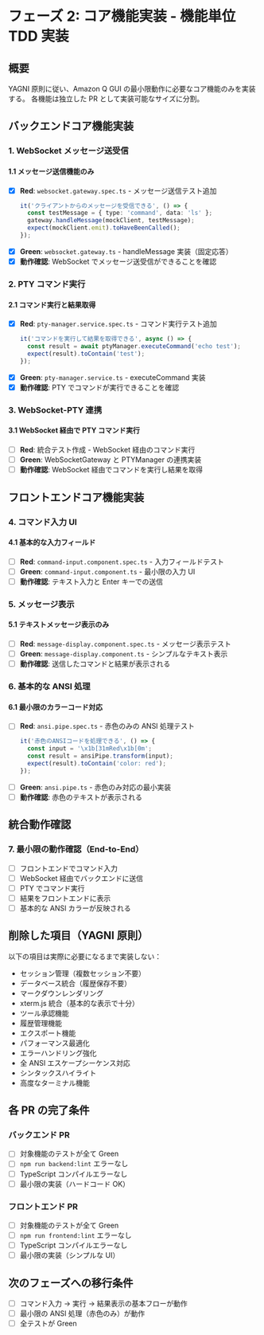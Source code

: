 # フェーズ 2: コア機能実装 - 機能単位 TDD 実装

## 概要

YAGNI 原則に従い、Amazon Q GUI の最小限動作に必要なコア機能のみを実装する。
各機能は独立した PR として実装可能なサイズに分割。

## バックエンドコア機能実装

### 1. WebSocket メッセージ送受信

#### 1.1 メッセージ送信機能のみ

- [x] **Red**: `websocket.gateway.spec.ts` - メッセージ送信テスト追加
  ```typescript
  it('クライアントからのメッセージを受信できる', () => {
    const testMessage = { type: 'command', data: 'ls' };
    gateway.handleMessage(mockClient, testMessage);
    expect(mockClient.emit).toHaveBeenCalled();
  });
  ```
- [x] **Green**: `websocket.gateway.ts` - handleMessage 実装（固定応答）
- [x] **動作確認**: WebSocket でメッセージ送受信ができることを確認

### 2. PTY コマンド実行

#### 2.1 コマンド実行と結果取得

- [x] **Red**: `pty-manager.service.spec.ts` - コマンド実行テスト追加
  ```typescript
  it('コマンドを実行して結果を取得できる', async () => {
    const result = await ptyManager.executeCommand('echo test');
    expect(result).toContain('test');
  });
  ```
- [x] **Green**: `pty-manager.service.ts` - executeCommand 実装
- [x] **動作確認**: PTY でコマンドが実行できることを確認

### 3. WebSocket-PTY 連携

#### 3.1 WebSocket 経由で PTY コマンド実行

- [ ] **Red**: 統合テスト作成 - WebSocket 経由のコマンド実行
- [ ] **Green**: WebSocketGateway と PTYManager の連携実装
- [ ] **動作確認**: WebSocket 経由でコマンドを実行し結果を取得

## フロントエンドコア機能実装

### 4. コマンド入力 UI

#### 4.1 基本的な入力フィールド

- [ ] **Red**: `command-input.component.spec.ts` - 入力フィールドテスト
- [ ] **Green**: `command-input.component.ts` - 最小限の入力 UI
- [ ] **動作確認**: テキスト入力と Enter キーでの送信

### 5. メッセージ表示

#### 5.1 テキストメッセージ表示のみ

- [ ] **Red**: `message-display.component.spec.ts` - メッセージ表示テスト
- [ ] **Green**: `message-display.component.ts` - シンプルなテキスト表示
- [ ] **動作確認**: 送信したコマンドと結果が表示される

### 6. 基本的な ANSI 処理

#### 6.1 最小限のカラーコード対応

- [ ] **Red**: `ansi.pipe.spec.ts` - 赤色のみの ANSI 処理テスト
  ```typescript
  it('赤色のANSIコードを処理できる', () => {
    const input = '\x1b[31mRed\x1b[0m';
    const result = ansiPipe.transform(input);
    expect(result).toContain('color: red');
  });
  ```
- [ ] **Green**: `ansi.pipe.ts` - 赤色のみ対応の最小実装
- [ ] **動作確認**: 赤色のテキストが表示される

## 統合動作確認

### 7. 最小限の動作確認（End-to-End）

- [ ] フロントエンドでコマンド入力
- [ ] WebSocket 経由でバックエンドに送信
- [ ] PTY でコマンド実行
- [ ] 結果をフロントエンドに表示
- [ ] 基本的な ANSI カラーが反映される

## 削除した項目（YAGNI 原則）

以下の項目は実際に必要になるまで実装しない：

- セッション管理（複数セッション不要）
- データベース統合（履歴保存不要）
- マークダウンレンダリング
- xterm.js 統合（基本的な表示で十分）
- ツール承認機能
- 履歴管理機能
- エクスポート機能
- パフォーマンス最適化
- エラーハンドリング強化
- 全 ANSI エスケープシーケンス対応
- シンタックスハイライト
- 高度なターミナル機能

## 各 PR の完了条件

### バックエンド PR

- [ ] 対象機能のテストが全て Green
- [ ] `npm run backend:lint` エラーなし
- [ ] TypeScript コンパイルエラーなし
- [ ] 最小限の実装（ハードコード OK）

### フロントエンド PR

- [ ] 対象機能のテストが全て Green
- [ ] `npm run frontend:lint` エラーなし
- [ ] TypeScript コンパイルエラーなし
- [ ] 最小限の実装（シンプルな UI）

## 次のフェーズへの移行条件

- [ ] コマンド入力 → 実行 → 結果表示の基本フローが動作
- [ ] 最小限の ANSI 処理（赤色のみ）が動作
- [ ] 全テストが Green

